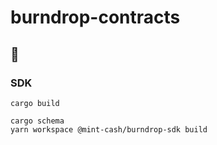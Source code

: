 # burndrop-contracts

## 🚀

### SDK

```
cargo build

cargo schema
yarn workspace @mint-cash/burndrop-sdk build
```
